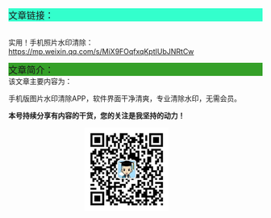 <div style="background-color:#33ffcc;font-size:18px">文章链接：</div>

<br/>实用！手机照片水印清除：<a href="https://mp.weixin.qq.com/s/MiX9FOqfxqKptIUbJNRtCw" target="_blank" >https://mp.weixin.qq.com/s/MiX9FOqfxqKptIUbJNRtCw</a>



<div style="background-color:RGB(52,160,40);font-size:18px">文章简介：</div>
该文章主要内容为：

手机版图片水印清除APP，软件界面干净清爽，专业清除水印，无需会员。

**本号持续分享有内容的干货，您的关注是我坚持的动力！**

<img src="./_assets/clip_image002.jpg" style="width:33%;margin-left:30%" />